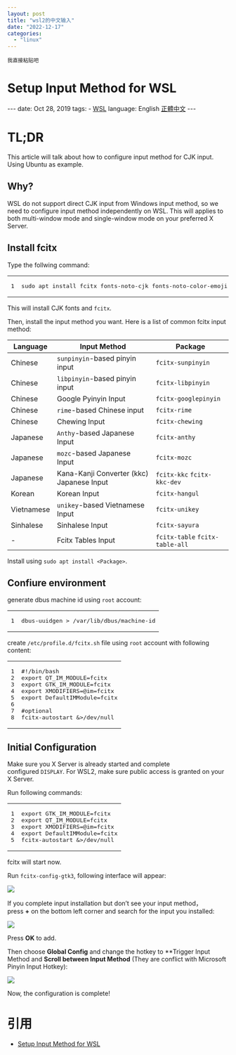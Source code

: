 ```yaml
---
layout: post
title: "wsl2的中文输入"
date: "2022-12-17"
categories: 
  - "linux"
---
```


```
我直接粘贴吧
```

# Setup Input Method for WSL

\--- date: Oct 28, 2019 tags: - [WSL](https://patrickwu.space/tags/WSL/) language: English [正體中文](https://patrickwu.space/2019/10/28/wsl-fcitx-setup-cn/) ---

# TL;DR

This article will talk about how to configure input method for CJK input. Using Ubuntu as example.

## Why?

WSL do not support direct CJK input from Windows input method, so we need to configure input method independently on WSL. This will applies to both multi-window mode and single-window mode on your preferred X Server.

## Install fcitx

Type the follwing command:

<table><tbody><tr><td class="gutter"><pre><span class="line">1</span></pre></td><td class="code"><pre><span class="line">sudo apt install fcitx fonts-noto-cjk fonts-noto-color-emoji dbus-x11</span></pre></td></tr></tbody></table>

This will install CJK fonts and `fcitx`.

Then, install the input method you want. Here is a list of common fcitx input method:

| Language | Input Method | Package |
| --- | --- | --- |
| Chinese | `sunpinyin`\-based pinyin input | `fcitx-sunpinyin` |
| Chinese | `libpinyin`\-based pinyin input | `fcitx-libpinyin` |
| Chinese | Google Pyinyin Input | `fcitx-googlepinyin` |
| Chinese | `rime`\-based Chinese input | `fcitx-rime` |
| Chinese | Chewing Input | `fcitx-chewing` |
| Japanese | `Anthy`\-based Japanese Input | `fcitx-anthy` |
| Japanese | `mozc`\-based Japanese Input | `fcitx-mozc` |
| Japanese | Kana-Kanji Converter (kkc) Japanese Input | `fcitx-kkc` `fcitx-kkc-dev` |
| Korean | Korean Input | `fcitx-hangul` |
| Vietnamese | `unikey`\-based Vietnamese Input | `fcitx-unikey` |
| Sinhalese | Sinhalese Input | `fcitx-sayura` |
| \- | Fcitx Tables Input | `fcitx-table` `fcitx-table-all` |

Install using `sudo apt install <Package>`.

## Confiure environment

generate dbus machine id using `root` account:

<table><tbody><tr><td class="gutter"><pre><span class="line">1</span></pre></td><td class="code"><pre><span class="line">dbus-uuidgen &gt; /var/lib/dbus/machine-id</span></pre></td></tr></tbody></table>

create `/etc/profile.d/fcitx.sh` file using `root` account with following content:

<table><tbody><tr><td class="gutter"><pre><span class="line">1</span>
<span class="line">2</span>
<span class="line">3</span>
<span class="line">4</span>
<span class="line">5</span>
<span class="line">6</span>
<span class="line">7</span>
<span class="line">8</span></pre></td><td class="code"><pre><span class="line"><span class="meta prompt_">#</span><span class="language-bash">!/bin/bash</span></span>
<span class="line">export QT_IM_MODULE=fcitx</span>
<span class="line">export GTK_IM_MODULE=fcitx</span>
<span class="line">export XMODIFIERS=@im=fcitx</span>
<span class="line">export DefaultIMModule=fcitx</span>
<div></div>
<span class="line"><span class="meta prompt_">#</span><span class="language-bash">optional</span></span>
<span class="line">fcitx-autostart &amp;&gt;/dev/null</span></pre></td></tr></tbody></table>

## Initial Configuration

Make sure you X Server is already started and complete configured `DISPLAY`. For WSL2, make sure public access is granted on your X Server.

Run following commands:

<table><tbody><tr><td class="gutter"><pre><span class="line">1</span>
<span class="line">2</span>
<span class="line">3</span>
<span class="line">4</span>
<span class="line">5</span></pre></td><td class="code"><pre><span class="line">export GTK_IM_MODULE=fcitx</span>
<span class="line">export QT_IM_MODULE=fcitx</span>
<span class="line">export XMODIFIERS=@im=fcitx</span>
<span class="line">export DefaultIMModule=fcitx</span>
<span class="line">fcitx-autostart &amp;&gt;/dev/null</span></pre></td></tr></tbody></table>

fcitx will start now.

Run `fcitx-config-gtk3`, following interface will appear:

![](/assets/image/default/fcitx-1.png)

If you complete input installation but don’t see your input method，press **+** on the bottom left corner and search for the input you installed:

![](/assets/image/default/fcitx-2.png)

Press **OK** to add.

Then choose **Global Config** and change the hotkey to \*\*Trigger Input Method and **Scroll between Input Method** (They are conflict with Microsoft Pinyin Input Hotkey):

![](/assets/image/default/fcitx-3.png)

Now, the configuration is complete!

# 引用

- [Setup Input Method for WSL](https://patrickwu.space/2019/10/28/wsl-fcitx-setup/)
